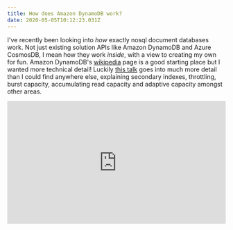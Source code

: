 ```yaml
---
title: How does Amazon DynamoDB work?
date: 2020-05-05T10:12:23.031Z
---
```

I've recently been looking into _how_ exactly nosql document databases work. Not just existing solution APIs like Amazon DynamoDB and Azure CosmosDB, I mean how they work _inside_, with a view to creating my own for fun. Amazon DynamoDB's [wikipedia](https://en.wikipedia.org/wiki/Amazon_DynamoDB) page is a good starting place but I wanted more technical detail! Luckily [this talk](https://www.youtube.com/watch?v=yvBR71D0nAQ) goes into much more detail than I could find anywhere else, explaining secondary indexes, throttling, burst capacity, accumulating read capacity and adaptive capacity amongst other areas.

<style>.embed-container { position: relative; padding-bottom: 56.25%; height: 0; overflow: hidden; max-width: 100%; margin-bottom: 1em; } .embed-container iframe, .embed-container object, .embed-container embed { position: absolute; top: 0; left: 0; width: 100%; height: 100%; }</style><div class='embed-container'><iframe src='https://www.youtube.com/embed//yvBR71D0nAQ' frameborder='0' allowfullscreen></iframe></div>
